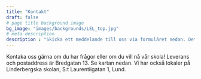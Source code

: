 ```yaml
---
title: "Kontakt"
draft: false
# page title background image
bg_image: "images/backgrounds/LEL_top.jpg"
# meta description
description : "Skicka ett meddelande till oss via formuläret nedan. Det går också att nå oss på telefon direkt eller via vår email. "
---
```


Kontaka oss gärna om du har frågor eller om du vill nå vår skola! Leverans och postaddress är Bredgatan 13. Se kartan nedan. Vi har också lokaler på Linderbergska skolan, S:t Laurentiigatan 1, Lund.
